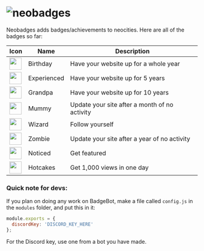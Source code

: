 # <img src="https://files.catbox.moe/5sijc7.png" alt="neobadges" align="center">

Neobadges adds badges/achievements to neocities. Here are all of the badges so far:

| Icon | Name | Description |
| -------------------------------------------------------------------------- | ------------- | ------------- |
| <img src="https://badges.neocities.org/i/badge/birthday.png" height="32"> | Birthday | Have your website up for a whole year |
| <img src="https://badges.neocities.org/i/badge/experienced.png" height="32"> | Experienced | Have your website up for 5 years |
| <img src="https://badges.neocities.org/i/badge/grandpa.png" height="32"> | Grandpa | Have your website up for 10 years |
| <img src="https://badges.neocities.org/i/badge/mummy.png" height="32"> | Mummy | Update your site after a month of no activity |
| <img src="https://badges.neocities.org/i/badge/wizard.png" height="32"> | Wizard | Follow yourself |
| <img src="https://badges.neocities.org/i/badge/zombie.png" height="32"> | Zombie | Update your site after a year of no activity |
| <img src="https://badges.neocities.org/i/badge/noticed.png" height="32"> | Noticed | Get featured |
| <img src="https://badges.neocities.org/i/badge/hotcakes.png" height="32"> | Hotcakes | Get 1,000 views in one day |

### Quick note for devs:

If you plan on doing any work on BadgeBot, make a file called `config.js` in the `modules` folder, and put this in it:
```js
module.exports = {
  discordKey: 'DISCORD_KEY_HERE'
};
```
For the Discord key, use one from a bot you have made.
